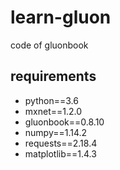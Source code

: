 # learn-gluon

code of gluonbook

## requirements

* python==3.6
* mxnet==1.2.0
* gluonbook==0.8.10
* numpy==1.14.2
* requests==2.18.4
* matplotlib==1.4.3